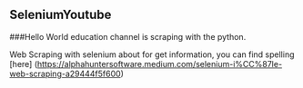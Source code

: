 ## SeleniumYoutube

###Hello World education channel is scraping with the python.

Web Scraping with selenium about for get information, 
you can find spelling [here] (https://alphahuntersoftware.medium.com/selenium-i%CC%87le-web-scraping-a29444f5f600) 
